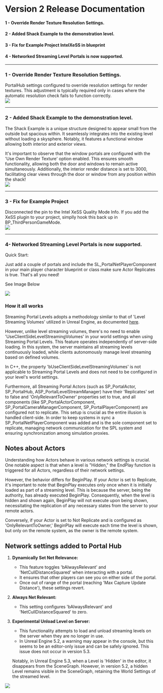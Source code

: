 # Version 2 Release Documentation

#### 1 - Override Render Texture Resolution Settings.  
#### 2 - Added Shack Example to the demonstration level.
#### 3 - Fix for Example Project IntelXeSS in blueprint
#### 4 - Networked Streaming Level Portals is now supported.
----

### 1 - Override Render Texture Resolution Settings.

PortalHub settings configured to override resolution settings for render textures. This adjustment is typically required only in cases where the automatic resolution check fails to function correctly.  
![](/Images/SP_PortalHubTextureSettings.jpg?raw=true)  

----
### 2 - Added Shack Example to the demonstration level.

The Shack Example is a unique structure designed to appear small from the outside but spacious within. It seamlessly integrates into the existing level without loading a skysphere. Notably, it features a functional window allowing both interior and exterior views.  
  
It's important to observe that the window portals are configured with the 'Use Own Render Texture' option enabled. This ensures smooth functionality, allowing both the door and windows to remain active simultaneously. Additionally, the interior render distance is set to 3000, facilitating clear views through the door or window from any position within the shack!  
![](/Images/ShackImage.jpg?raw=true)

----
### 3 - Fix for Example Project

 Disconnected the pin to the Intel XeSS Quality Mode Info. If you add the XeSS plugin to your project, simplly hook this back up in BP_ThirdPersonGameMode.  
 ![](/Images/IntelXeSSFix.jpg?raw=true)  
  
----
### 4- Networked Streaming Level Portals is now supported.

Quick Start:  
  
Just add a couple of portals and include the SL_PortalNetPlayerComponent in your main player character blueprint or class make sure Actor Replicates is true. That's all you need!  
  
See Image Below  

![](/Images/SP_PortalNetPlayerComponent.jpg?raw=true)

### How it all works

Streaming Portal Levels adopts a methodology similar to that of 'Level Streaming Volumes' utilized in Unreal Engine, as documented [here](https://docs.unrealengine.com/5.3/en-US/level-streaming-volumes-reference-in-unreal-engine/).

However, unlike level streaming volumes, there's no need to enable 'UseClientSideLevelStreamingVolumes' in your world settings when using Streaming Portal Levels. This feature operates independently of server-side loading. In this system, the server maintains all streaming levels continuously loaded, while clients autonomously manage level streaming based on defined volumes.

In C++, the property 'bUseClientSideLevelStreamingVolumes' is not applicable to Streaming Portal Levels and does not need to be configured in your level's world settings.

Furthermore, all Streaming Portal Actors (such as SP_PortalActor, SP_PortalHub, ASP_PortalLevelStreamManager) have their 'Replicates' set to false and 'OnlyRelevantToOwner' properties set to true, and all components (like SP_PortalActorComponent, SP_PortalCameraManagerComponent, SP_PortalPlayerComponent) are configured not to replicate. This setup is crucial as the entire illusion is handled client-side. In order to keep systems in sync a SP_PortalNetPlayerComponent was added and is the sole component set to replicate, managing network communication for the SPL system and ensuring synchronization among simulation proxies.

## Notes about Actors

Understanding how Actors behave in various network settings is crucial. One notable aspect is that when a level is "Hidden," the EndPlay function is triggered for all Actors, regardless of their network settings.

However, the behavior differs for BeginPlay. If your Actor is set to Replicate, it's important to note that BeginPlay executes only once when it is initially loaded as part of a streaming level. This is because the server, being the authority, has already executed BeginPlay. Consequently, when the level is hidden and shown again, BeginPlay will not execute upon being shown, necessitating the replication of any necessary states from the server to your remote actors.

Conversely, if your Actor is set to Not Replicate and is configured as 'OnlyRelevantToOwner,' BeginPlay will execute each time the level is shown, but only on the remote system, as the owner is the remote system.

## Network settings added to Portal Hub

1. **Dynamically Set Net Relevance:**
   - This feature toggles 'bAlwaysRelevant' and 'NetCullDistanceSquared' when interacting with a portal.
   - It ensures that other players can see you on either side of the portal.
   - Once out of range of the portal (reaching 'Max Capture Update Distance'), these settings revert.

2. **Always Net Relevant:**
   - This setting configures 'bAlwaysRelevant' and 'NetCullDistanceSquared' to zero.

3. **Experimental Unload Level on Server:**
   - This functionality attempts to load and unload streaming levels on the server when they are no longer in use.
   - In Unreal Engine 5.2, a warning may appear in the console, but this seems to be an editor-only issue and can be safely ignored. This issue does not occur in version 5.3.

   Notably, in Unreal Engine 5.3, when a Level is 'Hidden' in the editor, it disappears from the SceneGraph. However, in version 5.2, a hidden Level remains visible in the SceneGraph, retaining the World Settings of the streamed level.

![](/Images/SP_PortalHubNetworkSettings.jpg?raw=true)
